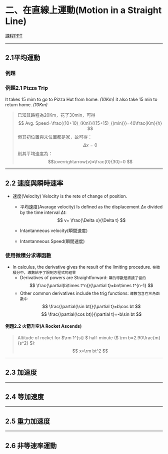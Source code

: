 # 二、在直線上運動(Motion in a Straight Line)

[課程PPT](https://elearning.nkust.edu.tw/mooc/login.php)

---

## 2.1平均運動

### 例題

### 例題2.1 Pizza Trip

It takes 15 mim to go to Pizza Hut from home. _(10Km)_
it also take 15 min to return home. _(10Km)_

>已知其路程為20Km，花了30min，可得
>$$ Avg. Speed=\frac{(10+10)_(Km)}{(15+15)_{(min)}}=40\frac{Km}{h} $$
>但其初位置與末位置都是家，故可得：
>$$\Delta x=0$$
>則其平均速度為：
>$$\overrightarrow{v}=\frac{0}{30}=0 $$
---

## 2.2 速度與瞬時速率

* 速度(Velocity)
  Velocity is the rete of change of position.
  * 平均速度(Avarage velocity)
    Is defined as the displacement $\Delta x$ divided by the time interval $\Delta t$:
    $$ v= \frac{\Delta x}{\Delta t} $$
  * Intantanneous velocity(瞬間速度)
    
  * Intantanneous Speed(瞬間速度)

### 使用微積分求導函數

* In calculus, the derivative gives the result of the limiting procedure.
  `在微積分中，導數給予了限制方程式的結果`
  * Derivatives of powers<!-- 冪 --> are Straightforward:
    `冪的導數是直接了當的`
    $$ \frac{\partial(b\times t^n)}{\partial t}=bn\times t^{n-1} $$
  * Other common derivatives include the trig functions:
    `導數包含在三角函數中`
    $$ \frac{\partial(\sin bt)}{\partial t}=b\cos bt $$ $$ \frac{\partial(\cos bt)}{\partial t}=-b\sin bt $$

#### 例題2.2 火箭升空(A Rocket Ascends)

>Altitude of rocket for $\rm 1^{st} $ half-minute  ($ \rm b=2.90\frac{m}{s^2} $): $$ x=\rm bt^2 $$
>
>

---

## 2.3 加速度

---

## 2.4 等加速度

---

## 2.5 重力加速度

---

## 2.6 非等速率運動
